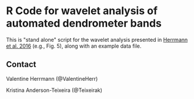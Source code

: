 # R Code for wavelet analysis of automated dendrometer bands

This is "stand alone" script for the wavelet analysis presented in [Herrmann et al. 2016](http://journals.plos.org/plosone/article?id=10.1371%2Fjournal.pone.0169020) (e.g., Fig. 5), along with an example data file.

## Contact
Valentine Herrmann (@ValentineHerr)

Kristina Anderson-Teixeira (@Teixeirak)

